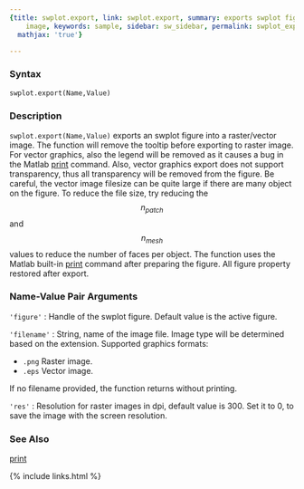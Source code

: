 ```yaml
---
{title: swplot.export, link: swplot.export, summary: exports swplot figure into raster/vector
    image, keywords: sample, sidebar: sw_sidebar, permalink: swplot_export, folder: swplot,
  mathjax: 'true'}

---
```

  
### Syntax
  
`swplot.export(Name,Value)`
  
### Description
  
`swplot.export(Name,Value)` exports an swplot figure into a raster/vector
image. The function will remove the tooltip before exporting to raster
image. For vector graphics, also the legend will be removed as it causes
a bug in the Matlab [print](https://www.mathworks.com/help/matlab/ref/print.html) command. Also, vector graphics export
does not support transparency, thus all transparency will be removed from
the figure. Be careful, the vector image filesize can be quite large if
there are many object on the figure. To reduce the file size, try
reducing the $$n_{patch}$$ and $$n_{mesh}$$ values to reduce the number of
faces per object. The function uses the Matlab built-in [print](https://www.mathworks.com/help/matlab/ref/print.html)
command after preparing the figure. All figure property restored after
export.  
  
### Name-Value Pair Arguments
  
`'figure'`
: Handle of the swplot figure. Default value is the active figure.
  
`'filename'`
: String, name of the image file. Image type will be determined
  based on the extension. Supported graphics formats:
  * `.png`    Raster image.
  * `.eps`    Vector image.
 
  If no filename provided, the function returns without printing.
  
`'res'`
: Resolution for raster images in dpi, default value is 300. Set
  it to 0, to save the image with the screen resolution.
  
### See Also
  
[print](https://www.mathworks.com/help/matlab/ref/print.html)
 

{% include links.html %}
